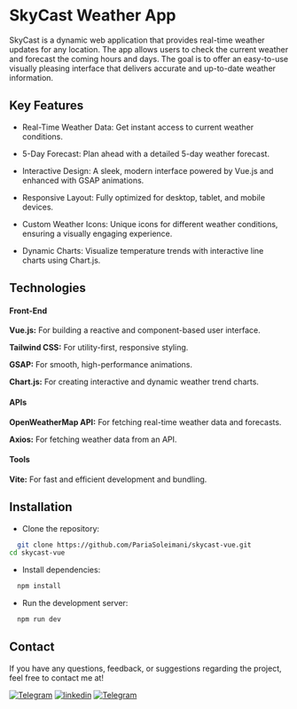 
# SkyCast Weather App

SkyCast is a dynamic web application that provides real-time weather updates for any location. The app allows users to check the current weather and forecast the coming hours and days. The goal is to offer an easy-to-use visually pleasing interface that delivers accurate and up-to-date weather information.
## Key Features

- Real-Time Weather Data: Get instant access to current weather conditions.

- 5-Day Forecast: Plan ahead with a detailed 5-day weather forecast.

- Interactive Design: A sleek, modern interface powered by Vue.js and enhanced with GSAP animations.

- Responsive Layout: Fully optimized for desktop, tablet, and mobile devices.

- Custom Weather Icons: Unique icons for different weather conditions, ensuring a visually engaging experience.

- Dynamic Charts: Visualize temperature trends with interactive line charts using Chart.js.


## Technologies
#### Front-End

**Vue.js:** For building a reactive and component-based user interface.

**Tailwind CSS:** For utility-first, responsive styling.

**GSAP:** For smooth, high-performance animations.

**Chart.js:** For creating interactive and dynamic weather trend charts.

#### APIs
**OpenWeatherMap API:** For fetching real-time weather data and forecasts.

**Axios:** For fetching weather data from an API.

#### Tools
**Vite:** For fast and efficient development and bundling.


## Installation

- Clone the repository:

```bash
  git clone https://github.com/PariaSoleimani/skycast-vue.git
cd skycast-vue
```
- Install dependencies:
```bash
  npm install
```
- Run the development server:
```bash
  npm run dev
```
## Contact

If you have any questions, feedback, or suggestions regarding the project, feel free to contact me at!


[![Telegram](https://img.shields.io/badge/Telegram-black?style=for-the-badge&logo=telegram&logoColor=white&color=%2326A5E4)](https://t.me/SheCodes)
[![linkedin](https://img.shields.io/badge/LinkedIn-blue?style=for-the-badge&logo=linkedin&logoColor=white&color=%230A66C2)](https://www.linkedin.com/in/pariasoleimani)
[![Telegram](https://img.shields.io/badge/Email-black?style=for-the-badge&logo=gmail&logoColor=white&color=%23EA4335)](mailto:paria.slmni@gmail.com)

